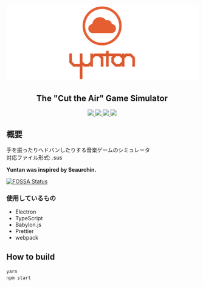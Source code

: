 ![Yuntan-Logo](https://raw.githubusercontent.com/mizucoffee/Yuntan/master/resources/images/yuntan_top.png)

<h2 align="center">The "Cut the Air" Game Simulator</h2>

<p align="center">
<a alt="code style: prettier" href="https://github.com/prettier/prettier">
  <img src="https://img.shields.io/badge/code_style-prettier-ff69b4.svg">
</a>
<a alt="sus: v2.17.0" href="https://seaurchin.kb10uy.org/wiki/score/format">
  <img src="https://img.shields.io/badge/sus-v2.17.0-blue.svg">
</a>
<a alt="MIT License" href="https://kawakawaritsuki.mit-license.org/">
  <img src="https://img.shields.io/badge/license-MIT-blue.svg">
</a>
<a href="https://app.fossa.io/projects/git%2Bgithub.com%2Fmizucoffee%2FYuntan?ref=badge_shield" alt="FOSSA Status">
  <img src="https://app.fossa.io/api/projects/git%2Bgithub.com%2Fmizucoffee%2FYuntan.svg?type=shield"/>
</a>
</p>

## 概要

手を振ったりヘドバンしたりする音楽ゲームのシミュレータ  
対応ファイル形式: .sus

**Yuntan was inspired by Seaurchin.**

[![FOSSA Status](https://app.fossa.io/api/projects/git%2Bgithub.com%2Fmizucoffee%2FYuntan.svg?type=large)](https://app.fossa.io/projects/git%2Bgithub.com%2Fmizucoffee%2FYuntan?ref=badge_large)

### 使用しているもの

- Electron
- TypeScript
- Babylon.js
- Prettier
- webpack

## How to build

```sh
yarn
npm start
```

